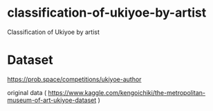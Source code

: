 # classification-of-ukiyoe-by-artist

Classification of Ukiyoe by artist

# Dataset
https://prob.space/competitions/ukiyoe-author

original data ( https://www.kaggle.com/kengoichiki/the-metropolitan-museum-of-art-ukiyoe-dataset )